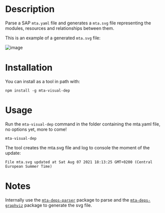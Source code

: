 # Description
Parse a SAP `mta.yaml` file and generates a `mta.svg` file representing the modules, resources and relationships between them.

This is an example of a generated `mta.svg` file:

![image](https://user-images.githubusercontent.com/51169423/127784448-30d7889c-edca-44a4-98f3-26b8f7714434.png)

# Installation

You can install as a tool in path with:
```
npm install -g mta-visual-dep
```

# Usage

Run the `mta-visual-dep` command in the folder containing the mta.yaml file, no options yet, more to come!

```
mta-visual-dep
```

The tool creates the mta.svg file and log to console the moment of the update:
```
File mta.svg updated at Sat Aug 07 2021 18:13:25 GMT+0200 (Central European Summer Time)
```

# Notes
Internally use the [`mta-deps-parser`](https://www.npmjs.com/package/mta-deps-parser) package to parse and the [`mta-deps-graphviz`](https://www.npmjs.com/package/mta-deps-graphviz) package to generate the svg file.